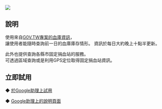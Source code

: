 [![](https://lh3.googleusercontent.com/oI6uG6rwPuex3kpDmn2TkL_0zJVmYP7wEWTMQ5D05zSNOAk6hA_1vlQhBXAQOwVVnz5rEprvUSIZ=s81)](https://assistant.google.com/services/a/uid/00000038f48e6d7d)

說明
-------
使用來自[G0V.TW專案的血庫資訊](https://github.com/g0v/blood)，  
讓使用者能隨時查詢前一日的血庫庫存情形。
資訊於每日大約晚上十點半更新。  

此外也提供查詢各縣市固定捐血站的服務。  
可透過區域查詢或是利用GPS定位取得固定捐血站資訊。
  
立即試用
-------
◆ [於Google助理上試用](https://assistant.google.com/services/invoke/uid/00000038f48e6d7d)
  
◆ [Google助理上的說明頁面](https://assistant.google.com/services/a/uid/00000038f48e6d7d)
